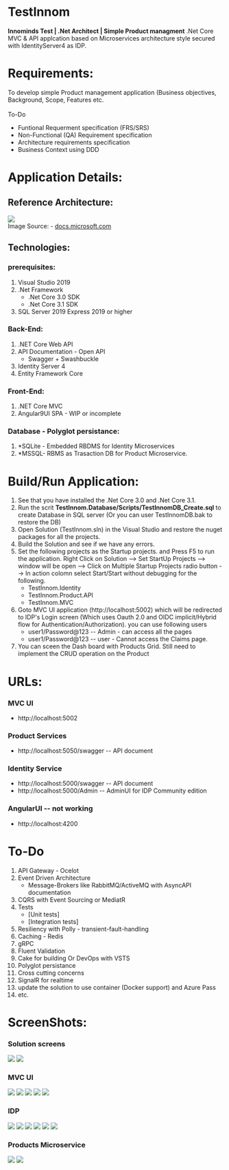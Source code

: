# TestInnom
**Innominds Test | .Net Architect | Simple Product managment**
.Net Core MVC & API applcation based on Microservices architecture style secured with IdentityServer4 as IDP.

# Requirements:
To develop simple Product management application (Business objectives, Background, Scope, Features etc.
<br/><br/>To-Do 
* Funtional Requerment specification (FRS/SRS)
* Non-Functional (QA) Requirement specification
* Architecture requirements specification
* Business Context using DDD

# Application Details:
## Reference Architecture:
![](Img/microservicesImage.jpg)
<br/> Image Source: - [docs.microsoft.com](https://docs.microsoft.com/en-us/azure/architecture/guide/architecture-styles/microservices)

## Technologies:
### prerequisites:
1. Visual Studio 2019
1. .Net Framework
    * .Net Core 3.0 SDK
    * .Net Core 3.1 SDK
 1. SQL Server 2019 Express 2019 or higher
### Back-End:
1. .NET Core Web API
1. API Documentation - Open API
    * Swagger + Swashbuckle
1. Identity Server 4
1. Entity Framework Core
### Front-End:
 1. .NET Core MVC
 1.  Angular9UI SPA - WIP or incomplete

### Database - Polyglot persistance:
   1. *SQLite - Embedded RBDMS for Identity Microservices
   1. *MSSQL- RBMS as Trasaction DB for Product Microservice.
 


# Build/Run Application:
1. See that you have installed the .Net Core 3.0 and .Net Core 3.1.
1. Run the scrit **TestInnom.Database/Scripts/TestInnomDB_Create.sql** to create Database in SQL server (Or you can user TestInnomDB.bak to restore the DB)
1. Open Solution (TestInnom.sln) in the Visual Studio and restore the nuget packages for all the projects. 
1. Build the Solution and see if we have any errors.
1. Set the following projects as the Startup projects. and Press F5 to run the application. Right Click on Solution --> Set StartUp Projects --> window will be open --> Click on Multiple Startup Projects radio button --> In action colomn select Start/Start without debugging for the following.
    * TestInnom.Identity
    * TestInnom.Product.API
    * TestInnom.MVC
1. Goto MVC UI application (http://localhost:5002) which will be redirected to IDP's Login screen (Which uses Oauth 2.0  and OIDC implicit/Hybrid flow for Authentication/Authorization). you can use following users
    * user1/Password@123   -- Admin - can access all the pages
    * user1/Password@123   -- user - Cannot access the Claims page.
 1. You can sceen the Dash board with Products Grid. Still need to implement the CRUD operation on the Product 

# URLs:
### MVC UI
* http://localhost:5002
### Product Services
* http://localhost:5050/swagger -- API document
### Identity Service
* http://localhost:5000/swagger -- API document
* http://localhost:5000/Admin  -- AdminUI for IDP Community edition
### AngularUI -- not working
* http://localhost:4200



# To-Do
1. API Gateway - Ocelot
1. Event Driven Architecture
    *  Message-Brokers like RabbitMQ/ActiveMQ with AsyncAPI documentation
1. CQRS with Event Sourcing or MediatR
1. Tests
    * [Unit tests]
    * [Integration tests]
1. Resiliency with Polly - transient-fault-handling 
1. Caching - Redis
1. gRPC
1. Fluent Validation
1. Cake for building Or DevOps with VSTS
1. Polyglot persistance
1. Cross cutting concerns
1. SignalR for realtime
1. update the solution to use container (Docker support) and Azure Pass
1. etc.


# ScreenShots:
### Solution screens
![](Img/ss1.png)
![](Img/ss2.png)

### MVC UI
![](Img/mvc1.png)
![](Img/mvc2.png)
![](Img/mvc3.png)
![](Img/mvc4.png)
![](Img/mvc5.png)
### IDP
![](Img/idp1.png)
![](Img/idp2.png)
![](Img/idp3.png)
![](Img/idp4.png)
![](Img/idp5.png)
![](Img/idp6.png)
### Products Microservice
![](Img/ps1.png)
![](Img/ps2.png)
